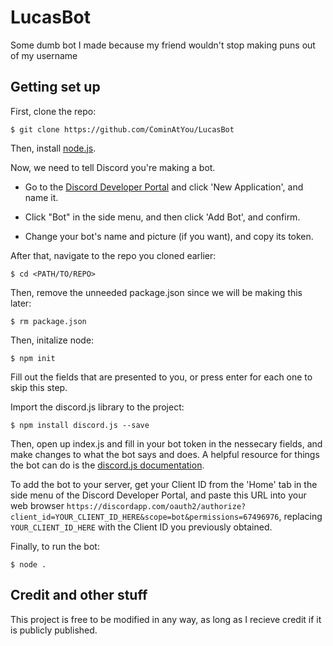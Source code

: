 # LucasBot
Some dumb bot I made because my friend wouldn't stop making puns out of my username

## Getting set up
First, clone the repo:


`$ git clone https://github.com/CominAtYou/LucasBot`


Then, install [node.js](https://nodejs.org).


Now, we need to tell Discord you're making a bot.


 - Go to the [Discord Developer Portal](https://discordapp.com/developers) and click 'New Application', and name it.


 - Click "Bot" in the side menu, and then click 'Add Bot', and confirm.


 - Change your bot's name and picture (if you want), and copy its token.


After that, navigate to the repo you cloned earlier:


`$ cd <PATH/TO/REPO>`


Then, remove the unneeded package.json since we will be making this later:


`$ rm package.json`


Then, initalize node:


`$ npm init`


Fill out the fields that are presented to you, or press enter for each one to skip this step.


Import the discord.js library to the project:


`$ npm install discord.js --save`


Then, open up index.js and fill in your bot token in the nessecary fields, and make changes to what the bot says and does. A helpful resource for things the bot can do is the [discord.js documentation](https://discord.js.org/#/docs/main/stable/general/welcome).


To add the bot to your server, get your Client ID from the 'Home' tab in the side menu of the Discord Developer Portal, and paste this URL into your web browser `https://discordapp.com/oauth2/authorize?client_id=YOUR_CLIENT_ID_HERE&scope=bot&permissions=67496976`, replacing `YOUR_CLIENT_ID_HERE` with the Client ID you previously obtained.


Finally, to run the bot:


`$ node .`


## Credit and other stuff
This project is free to be modified in any way, as long as I recieve credit if it is publicly published.
